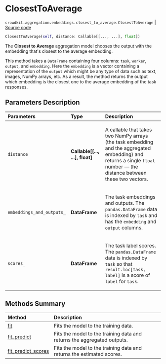 # ClosestToAverage
`crowdkit.aggregation.embeddings.closest_to_average.ClosestToAverage` | [Source code](https://github.com/Toloka/crowd-kit/blob/v1.2.1/crowdkit/aggregation/embeddings/closest_to_average.py#L13)

```python
ClosestToAverage(self, distance: Callable[[..., ...], float])
```

The **Closest to Average** aggregation model chooses the output with the embedding that's closest to the average embedding.


This method takes a `DataFrame` containing four columns: `task`, `worker`, `output`, and `embedding`.
Here the `embedding` is a vector containing a representation of the `output` which might be any
type of data such as text, images, NumPy arrays, etc. As a result, the method returns the output which
embedding is the closest one to the average embedding of the task responses.

## Parameters Description

| Parameters | Type | Description |
| :----------| :----| :-----------|
`distance`|**Callable\[\[..., ...\], float\]**|<p>A callable that takes two NumPy arrays (the task embedding and the aggregated embedding) and returns a single `float` number — the distance between these two vectors.</p>
`embeddings_and_outputs_`|**DataFrame**|<p>The task embeddings and outputs. The `pandas.DataFrame` data is indexed by `task` and has the `embedding` and `output` columns.</p>
`scores_`|**DataFrame**|<p>The task label scores. The `pandas.DataFrame` data is indexed by `task` so that `result.loc[task, label]` is a score of `label` for `task`.</p>
## Methods Summary

| Method | Description |
| :------| :-----------|
[fit](crowdkit.aggregation.embeddings.closest_to_average.ClosestToAverage.fit.md)| Fits the model to the training data.
[fit_predict](crowdkit.aggregation.embeddings.closest_to_average.ClosestToAverage.fit_predict.md)| Fits the model to the training data and returns the aggregated outputs.
[fit_predict_scores](crowdkit.aggregation.embeddings.closest_to_average.ClosestToAverage.fit_predict_scores.md)| Fits the model to the training data and returns the estimated scores.
